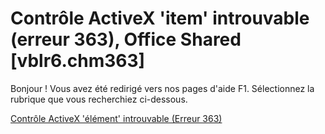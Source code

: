 
# Contrôle ActiveX 'item' introuvable (erreur 363), Office Shared [vblr6.chm363]

Bonjour ! Vous avez été redirigé vers nos pages d'aide F1. Sélectionnez la rubrique que vous recherchiez ci-dessous.

[Contrôle ActiveX 'élément' introuvable (Erreur 363)](http://msdn.microsoft.com/library/5c97e208-a788-f8af-6fd7-f80ab7728c12%28Office.15%29.aspx)

